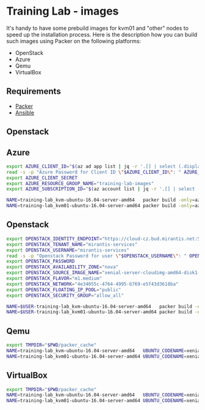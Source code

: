 # Training Lab - images

It's handy to have some prebuild images for kvm01 and "other" nodes to speed up the installation process.
Here is the description how you can build such images using Packer on the following platforms:

* OpenStack
* Azure
* Qemu
* VirtualBox

## Requirements

* [Packer](https://www.packer.io/)
* [Ansible](https://www.ansible.com/)

## Openstack

## Azure

```bash
export AZURE_CLIENT_ID="$(az ad app list | jq -r '.[] | select (.displayName == "packerbuild").appId')"
read -s -p "Azure Password for Client ID \"$AZURE_CLIENT_ID\": " AZURE_CLIENT_SECRET
export AZURE_CLIENT_SECRET
export AZURE_RESOURCE_GROUP_NAME="training-lab-images"
export AZURE_SUBSCRIPTION_ID="$(az account list | jq -r '.[] | select (.isDefault == true).id')"

NAME=training-lab_kvm-ubuntu-16.04-server-amd64   packer build -only=azure-arm training-lab_ubuntu_image.json
NAME=training-lab_kvm01-ubuntu-16.04-server-amd64 packer build -only=azure-arm training-lab_ubuntu_image.json
```

## Openstack

```bash
export OPENSTACK_IDENTITY_ENDPOINT="https://cloud-cz.bud.mirantis.net:5000/v2.0"
export OPENSTACK_TENANT_NAME="mirantis-services"
export OPENSTACK_USERNAME="mirantis-services"
read -s -p "Openstack Password for user \"$OPENSTACK_USERNAME\": " OPENSTACK_PASSWORD
export OPENSTACK_PASSWORD
export OPENSTACK_AVAILABILITY_ZONE="nova"
export OPENSTACK_SOURCE_IMAGE_NAME="xenial-server-cloudimg-amd64-disk1-20180731"
export OPENSTACK_FLAVOR="m1.medium"
export OPENSTACK_NETWORK="4e34055c-4764-4995-b769-e5f43d3618ba"
export OPENSTACK_FLOATING_IP_POOL="public"
export OPENSTACK_SECURITY_GROUP="allow_all"

NAME=$USER-training-lab_kvm-ubuntu-16.04-server-amd64   packer build -only=openstack training-lab_ubuntu_image.json
NAME=$USER-training-lab_kvm01-ubuntu-16.04-server-amd64 packer build -only=openstack training-lab_ubuntu_image.json
```

## Qemu

```bash
export TMPDIR="$PWD/packer_cache"
NAME=training-lab_kvm-ubuntu-16.04-server-amd64   UBUNTU_CODENAME=xenial packer build -only=qemu training-lab_ubuntu_image.json
NAME=training-lab_kvm01-ubuntu-16.04-server-amd64 UBUNTU_CODENAME=xenial packer build -only=qemu training-lab_ubuntu_image.json
```

## VirtualBox

```bash
export TMPDIR="$PWD/packer_cache"
NAME=training-lab_kvm-ubuntu-16.04-server-amd64   UBUNTU_CODENAME=xenial packer build -only=virtualbox-iso training-lab_ubuntu_image.json
NAME=training-lab_kvm01-ubuntu-16.04-server-amd64 UBUNTU_CODENAME=xenial packer build -only=virtualbox-iso training-lab_ubuntu_image.json
```
